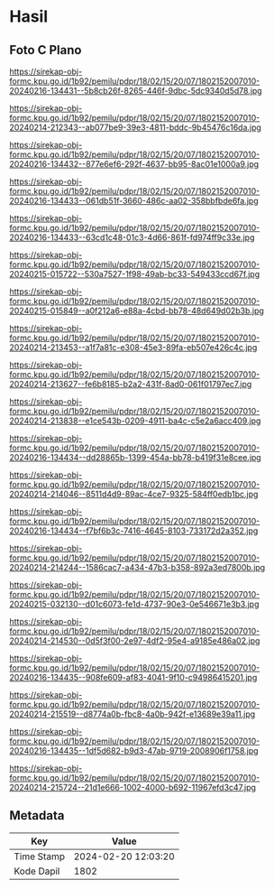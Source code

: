 # Hasil

## Foto C Plano

https://sirekap-obj-formc.kpu.go.id/1b92/pemilu/pdpr/18/02/15/20/07/1802152007010-20240216-134431--5b8cb26f-8265-446f-9dbc-5dc9340d5d78.jpg

https://sirekap-obj-formc.kpu.go.id/1b92/pemilu/pdpr/18/02/15/20/07/1802152007010-20240214-212343--ab077be9-39e3-4811-bddc-9b45476c16da.jpg

https://sirekap-obj-formc.kpu.go.id/1b92/pemilu/pdpr/18/02/15/20/07/1802152007010-20240216-134432--877e6ef6-292f-4637-bb95-8ac01e1000a9.jpg

https://sirekap-obj-formc.kpu.go.id/1b92/pemilu/pdpr/18/02/15/20/07/1802152007010-20240216-134433--061db51f-3660-486c-aa02-358bbfbde6fa.jpg

https://sirekap-obj-formc.kpu.go.id/1b92/pemilu/pdpr/18/02/15/20/07/1802152007010-20240216-134433--63cd1c48-01c3-4d66-861f-fd974ff9c33e.jpg

https://sirekap-obj-formc.kpu.go.id/1b92/pemilu/pdpr/18/02/15/20/07/1802152007010-20240215-015722--530a7527-1f98-49ab-bc33-549433ccd67f.jpg

https://sirekap-obj-formc.kpu.go.id/1b92/pemilu/pdpr/18/02/15/20/07/1802152007010-20240215-015849--a0f212a6-e88a-4cbd-bb78-48d649d02b3b.jpg

https://sirekap-obj-formc.kpu.go.id/1b92/pemilu/pdpr/18/02/15/20/07/1802152007010-20240214-213453--a1f7a81c-e308-45e3-89fa-eb507e426c4c.jpg

https://sirekap-obj-formc.kpu.go.id/1b92/pemilu/pdpr/18/02/15/20/07/1802152007010-20240214-213627--fe6b8185-b2a2-431f-8ad0-061f01797ec7.jpg

https://sirekap-obj-formc.kpu.go.id/1b92/pemilu/pdpr/18/02/15/20/07/1802152007010-20240214-213838--e1ce543b-0209-4911-ba4c-c5e2a6acc409.jpg

https://sirekap-obj-formc.kpu.go.id/1b92/pemilu/pdpr/18/02/15/20/07/1802152007010-20240216-134434--dd28865b-1399-454a-bb78-b419f31e8cee.jpg

https://sirekap-obj-formc.kpu.go.id/1b92/pemilu/pdpr/18/02/15/20/07/1802152007010-20240214-214046--8511d4d9-89ac-4ce7-9325-584ff0edb1bc.jpg

https://sirekap-obj-formc.kpu.go.id/1b92/pemilu/pdpr/18/02/15/20/07/1802152007010-20240216-134434--f7bf6b3c-7416-4645-8103-733172d2a352.jpg

https://sirekap-obj-formc.kpu.go.id/1b92/pemilu/pdpr/18/02/15/20/07/1802152007010-20240214-214244--1586cac7-a434-47b3-b358-892a3ed7800b.jpg

https://sirekap-obj-formc.kpu.go.id/1b92/pemilu/pdpr/18/02/15/20/07/1802152007010-20240215-032130--d01c6073-fe1d-4737-90e3-0e546671e3b3.jpg

https://sirekap-obj-formc.kpu.go.id/1b92/pemilu/pdpr/18/02/15/20/07/1802152007010-20240214-214530--0d5f3f00-2e97-4df2-95e4-a9185e486a02.jpg

https://sirekap-obj-formc.kpu.go.id/1b92/pemilu/pdpr/18/02/15/20/07/1802152007010-20240216-134435--908fe609-af83-4041-9f10-c94986415201.jpg

https://sirekap-obj-formc.kpu.go.id/1b92/pemilu/pdpr/18/02/15/20/07/1802152007010-20240214-215519--d8774a0b-fbc8-4a0b-942f-e13689e39a11.jpg

https://sirekap-obj-formc.kpu.go.id/1b92/pemilu/pdpr/18/02/15/20/07/1802152007010-20240216-134435--1df5d682-b9d3-47ab-9719-2008906f1758.jpg

https://sirekap-obj-formc.kpu.go.id/1b92/pemilu/pdpr/18/02/15/20/07/1802152007010-20240214-215724--21d1e666-1002-4000-b692-11967efd3c47.jpg


## Metadata

| Key        | Value               |
| ---------- | ------------------- |
| Time Stamp | 2024-02-20 12:03:20 |
| Kode Dapil | 1802                |



